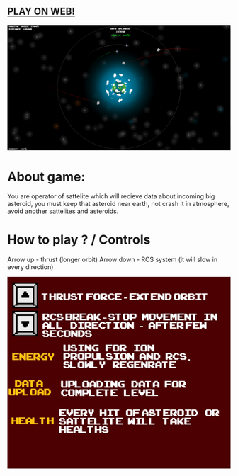 ## [PLAY ON WEB!](https://hadikcz.github.io/ludum_dare47/build/)

![Image of game](https://raw.githubusercontent.com/hadikcz/ludum_dare47/main/screens/Screenshot%202020-10-04%20at%2022.54.42.png)

# About game:
You are operator of sattelite which will recieve data about incoming big asteroid, you must keep that asteroid near earth, not crash it in atmosphere, avoid another sattelites and asteroids.

# How to play ? / Controls
Arrow up - thrust (longer orbit)
Arrow down - RCS system (it will slow in every direction)


![Controls](https://raw.githubusercontent.com/hadikcz/ludum_dare47/main/assets/images/help.jpg)
